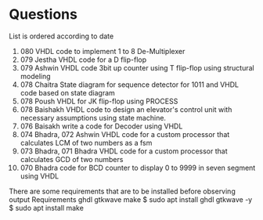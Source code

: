 <h1> Questions</h1>
<p> List is ordered according to date</p>
<ol>
  <li>080 VHDL code to implement 1 to 8 De-Multiplexer</li>
  <li>079 Jestha VHDL code for a D flip-flop</li>
  <li>079 Ashwin VHDL code 3bit up counter using T flip-flop using structural modeling</li>
  <li>078 Chaitra State diagram for sequence detector for 1011 and VHDL code based on state diagram</li>
  <li>078 Poush VHDL for JK flip-flop using PROCESS</li>
  <li>078 Baishakh VHDL code to design an elevator's control unit with necessary assumptions using state machine.</li>
  <li>076 Baisakh write a code for Decoder using VHDL</li>
  <li>074 Bhadra, 072 Ashwin VHDL code for a custom processor that calculates LCM of two numbers as a fsm</li>
  <li>073 Bhadra, 071 Bhadra VHDL code for a custom processor that calculates GCD of two numbers</li>
  <li>070 Bhadra code for BCD counter to display 0 to 9999 in seven segment using VHDL</li>
</ol>

There are some requirements that are to be installed before observing output
Requirements
ghdl
gtkwave
make
$ sudo apt install ghdl gtkwave -y
$ sudo apt install make

